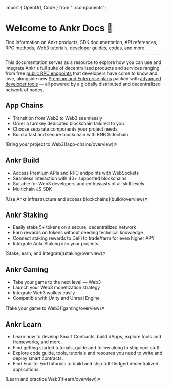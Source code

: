 import { OpenUrl, Code } from "../components";

# Welcome to Ankr Docs 👋

Find information on Ankr products, SDK documentation, API references, RPC methods, Web3 tutorials, developer guides, codes, and more.
____________________________________

This documentation serves as a resource to explore how you can use and integrate Ankr's full suite of decentralized products and services ranging from free [public RPC endpoints](https://www.ankr.com/protocol/) that developers have come to know and love, alongside new [Premium and Enterprise plans](https://www.ankr.com/protocol/account/) packed with [advanced developer tools](https://www.ankr.com/advanced-api/) — all powered by a globally distributed and decentralized network of nodes.

## App Chains
* Transition from Web2 to Web3 seamlessly
* Order a turnkey dedicated blockchain tailored to you
* Choose separate components your project needs
* Build a fast and secure blockchain with BNB Sidechain
<div className="p-4 border border-gray-200 dark:border-gray-900 rounded mt-6">
  [Bring your project to Web3](app-chains/overview)↗
</div>

## Ankr Build
* Access Premium APIs and RPC endpoints with WebSockets
* Seamless interaction with 40+ supported blockchains
* Suitable for Web3 developers and enthusiasts of all skill levels
* Multichain JS SDK
<div className="p-4 border border-gray-200 dark:border-gray-900 rounded mt-6">
  [Use Ankr infrastructure and access blockchains](build/overview)↗
</div>


## Ankr Staking
* Easily stake 5+ tokens on a secure, decentralized network
* Earn rewards on tokens without needing technical knowledge
* Connect staking rewards to DeFi to trade/farm for even higher APY
* Integrate Ankr Staking into your projects
<div className="p-4 border border-gray-200 dark:border-gray-900 rounded mt-6">
  [Stake, earn, and integrate](staking/overview)↗
</div>

## Ankr Gaming
* Take your game to the next level — Web3
* Launch your Web3 monetization strategy
* Integrate Web3 wallets easily
* Compatible with Unity and Unreal Engine
<div className="p-4 border border-gray-200 dark:border-gray-900 rounded mt-6">
  [Take your game to Web3](gaming/overview)↗
</div>

## Ankr Learn

* Learn how to develop Smart Contracts, build dApps, explore tools and frameworks, and more.
* Find getting started tutorials, guide and follow along to ship cool stuff.
* Explore code guide, tools, tutorials and resoures you need to write and deploy smart contracts.
* Find End-to-End tutorials to build and ship full-fledged decentralized applications.
<div className="p-4 border border-gray-200 dark:border-gray-900 rounded mt-6">
  [Learn and practice Web3](learn/overview)↗
</div>